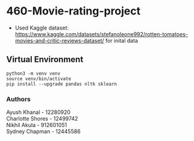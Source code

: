 # 460-Movie-rating-project
- Used Kaggle dataset: https://www.kaggle.com/datasets/stefanoleone992/rotten-tomatoes-movies-and-critic-reviews-dataset/ for inital data


## Virtual Environment 
```shell
python3 -m venv venv
source venv/bin/activate
pip install --upgrade pandas nltk sklearn
```

### Authors 
<p>Ayush Khanal - 12280920 <br>
Charlotte Shores - 12499742 <br>
Nikhil Akula - 912601051 <br>
Sydney Chapman - 12445586 <be></p>
